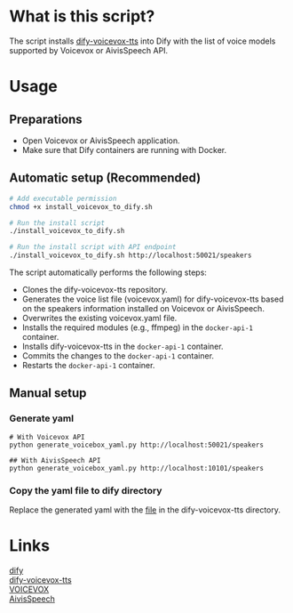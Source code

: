 # What is this script?  

The script installs [dify-voicevox-tts](https://github.com/uezo/dify-voicevox-tts) into Dify with the list of voice models supported by Voicevox or AivisSpeech API.

# Usage  

## Preparations
 - Open Voicevox or AivisSpeech application.  
 - Make sure that Dify containers are running with Docker.  

## Automatic setup (Recommended)
```sh
# Add executable permission
chmod +x install_voicevox_to_dify.sh

# Run the install script
./install_voicevox_to_dify.sh

# Run the install script with API endpoint
./install_voicevox_to_dify.sh http://localhost:50021/speakers
```

The script automatically performs the following steps:
 - Clones the dify-voicevox-tts repository.
 - Generates the voice list file (voicevox.yaml) for dify-voicevox-tts based on the speakers information installed on Voicevox or AivisSpeech.
 - Overwrites the existing voicevox.yaml file.
 - Installs the required modules (e.g., ffmpeg) in the `docker-api-1` container.
 - Installs dify-voicevox-tts in the `docker-api-1` container.
 - Commits the changes to the `docker-api-1` container.
 - Restarts the `docker-api-1` container.
 

## Manual setup

### Generate yaml
```
# With Voicevox API
python generate_voicebox_yaml.py http://localhost:50021/speakers

## With AivisSpeech API
python generate_voicebox_yaml.py http://localhost:10101/speakers
```

### Copy the yaml file to dify directory
Replace the generated yaml with the [file](https://github.com/uezo/dify-voicevox-tts/blob/main/voicevox/tts/voicevox.yaml) in the dify-voicevox-tts directory.

# Links
[dify](https://github.com/langgenius/dify)  
[dify-voicevox-tts](https://github.com/uezo/dify-voicevox-tts)  
[VOICEVOX](https://voicevox.hiroshiba.jp/)  
[AivisSpeech](https://aivis-project.com/)  

